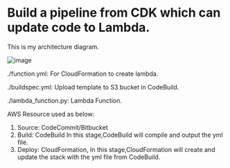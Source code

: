 # Build a pipeline from CDK which can update code to Lambda.

This is my architecture diagram.

![image](https://user-images.githubusercontent.com/59716276/103523108-5743af00-4eb6-11eb-80e5-592825be6a00.png)

./function.yml: For CloudFormation to create lambda.  

./buildspec.yml: Upload template to S3 bucket in CodeBuild.  

./lambda_function.py: Lambda Function.  


AWS Resource used as below:

1. Source: CodeCommit/Bitbucket
2. Build: CodeBuild
   In this stage,CodeBuild will compile and output the yml file. 
3. Deploy: CloudFormation, 
   In this stage,CloudFormation will create and update the stack with the yml file from CodeBuild. 


